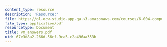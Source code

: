 ```yaml
---
content_type: resource
description: 'Resource:'
file: https://ol-ocw-studio-app-qa.s3.amazonaws.com/courses/6-004-computation-structures-spring-2017/67e3d8a2266d56cf9ca5c2a496aa353b_vm_answers.pdf
file_type: application/pdf
resourcetype: Document
title: vm_answers.pdf
uid: 67e3d8a2-266d-56cf-9ca5-c2a496aa353b
---
```

